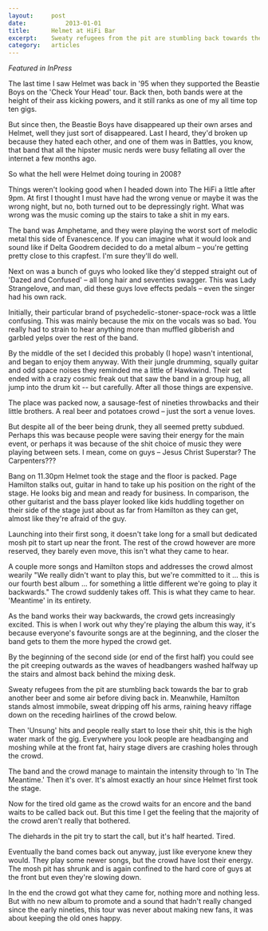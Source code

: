 ```yaml
---
layout:		post
date:			2013-01-01
title:		Helmet at HiFi Bar
excerpt:	Sweaty refugees from the pit are stumbling back towards the bar to grab another beer and some air before diving back in. Meanwhile, Hamilton stands almost immobile, sweat dripping off his arms, raining heavy riffage down on the receding hairlines of the crowd below.
category:	articles
---
```


*Featured in InPress*

The last time I saw Helmet was back in '95 when they supported the Beastie Boys on the 'Check Your Head' tour. Back then, both bands were at the height of their ass kicking powers, and it still ranks as one of my all time top ten gigs.

But since then, the Beastie Boys have disappeared up their own arses and Helmet, well they just sort of disappeared. Last I heard, they'd broken up because they hated each other, and one of them was in Battles, you know, that band that all the hipster music nerds were busy fellating all over the internet a few months ago.
			
So what the hell were Helmet doing touring in 2008?
			
Things weren't looking good when I headed down into The HiFi a little after 9pm. At first I thought I must have had the wrong venue or maybe it was the wrong night, but no, both turned out to be depressingly right. What was wrong was the music coming up the stairs to take a shit in my ears.
			
The band was Amphetame, and they were playing the worst sort of melodic metal this side of Evanescence. If you can imagine what it would look and sound like if Delta Goodrem decided to do a metal album – you're getting pretty close to this crapfest. I'm sure they'll do well.
			
Next on was a bunch of guys who looked like they'd stepped straight out of 'Dazed and Confused' – all long hair and seventies swagger. This was Lady Strangelove, and man, did these guys love effects pedals – even the singer had his own rack.
			
Initially, their particular brand of psychedelic-stoner-space-rock was a little confusing. This was mainly because the mix on the vocals was so bad. You really had to strain to hear anything more than muffled gibberish and garbled yelps over the rest of the band.
			
By the middle of the set I decided this probably (I hope) wasn't intentional, and began to enjoy them anyway. With their jungle drumming, squally guitar and odd space noises they reminded me a little of Hawkwind. Their set ended with a crazy cosmic freak out that saw the band in a group hug, all jump into the drum kit -- but carefully. After all those things are expensive.
			
The place was packed now, a sausage-fest of nineties throwbacks and their little brothers. A real beer and potatoes crowd – just the sort a venue loves.
			
But despite all of the beer being drunk, they all seemed pretty subdued. Perhaps this was because people were saving their energy for the main event, or perhaps it was because of the shit choice of music they were playing between sets. I mean, come on guys – Jesus Christ Superstar? The Carpenters???
			
Bang on 11.30pm Helmet took the stage and the floor is packed. Page Hamilton stalks out, guitar in hand to take up his position on the right of the stage. He looks big and mean and ready for business. In comparison, the other guitarist and the bass player looked like kids huddling together on their side of the stage just about as far from Hamilton as they can get, almost like they're afraid of the guy.
			
Launching into their first song, it doesn't take long for a small but dedicated mosh pit to start up near the front. The rest of the crowd however are more reserved, they barely even move, this isn't what they came to hear.
			
A couple more songs and Hamilton stops and addresses the crowd almost wearily "We really didn't want to play this, but we're committed to it ... this is our fourth best album ... for something a little different we're going to play it backwards." The crowd suddenly takes off. This is what they came to hear. 'Meantime' in its entirety.
			
As the band works their way backwards, the crowd gets increasingly excited. This is when I work out why they're playing the album this way, it's because everyone's favourite songs are at the beginning, and the closer the band gets to them the more hyped the crowd get.
			
By the beginning of the second side (or end of the first half) you could see the pit creeping outwards as the waves of headbangers washed halfway up the stairs and almost back behind the mixing desk.
			
Sweaty refugees from the pit are stumbling back towards the bar to grab another beer and some air before diving back in. Meanwhile, Hamilton stands almost immobile, sweat dripping off his arms, raining heavy riffage down on the receding hairlines of the crowd below.
			
Then 'Unsung' hits and people really start to lose their shit, this is the high water mark of the gig. Everywhere you look people are headbanging and moshing while at the front fat, hairy stage divers are crashing holes through the crowd.
			
The band and the crowd manage to maintain the intensity through to 'In The Meantime.' Then it's over. It's almost exactly an hour since Helmet first took the stage.
			
Now for the tired old game as the crowd waits for an encore and the band waits to be called back out. But this time I get the feeling that the majority of the crowd aren't really that bothered.
			
The diehards in the pit try to start the call, but it's half hearted. Tired.
			
Eventually the band comes back out anyway, just like everyone knew they would. They play some newer songs, but the crowd have lost their energy. The mosh pit has shrunk and is again confined to the hard core of guys at the front but even they're slowing down.
			
In the end the crowd got what they came for, nothing more and nothing less. But with no new album to promote and a sound that hadn't really changed since the early nineties, this tour was never about making new fans, it was about keeping the old ones happy.